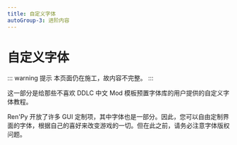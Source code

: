 ```yaml
---
title: 自定义字体
autoGroup-3: 进阶内容
---
```


# 自定义字体

::: warning 提示
本页面仍在施工，故内容不完整。
:::

这一部分是给那些不喜欢 DDLC 中文 Mod 模板预置字体库的用户提供的自定义字体教程。

Ren'Py 开放了许多 GUI 定制项，其中字体也是一部分。因此，您可以自由定制界面的字体，根据自己的喜好来改变游戏的一切。但在此之前，请务必注意字体版权问题。